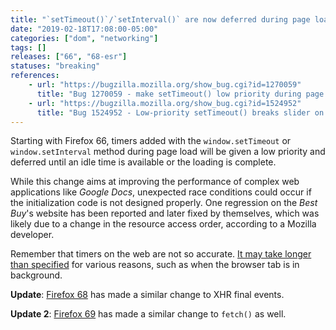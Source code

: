 ```yaml
---
title: "`setTimeout()`/`setInterval()` are now deferred during page load"
date: "2019-02-18T17:08:00-05:00"
categories: ["dom", "networking"]
tags: []
releases: ["66", "68-esr"]
statuses: "breaking"
references:
    - url: "https://bugzilla.mozilla.org/show_bug.cgi?id=1270059"
      title: "Bug 1270059 - make setTimeout() low priority during page load"
    - url: "https://bugzilla.mozilla.org/show_bug.cgi?id=1524952"
      title: "Bug 1524952 - Low-priority setTimeout() breaks slider on bestbuy.com"
---
```

Starting with Firefox 66, timers added with the `window.setTimeout` or `window.setInterval` method during page load will be given a low priority and deferred until an idle time is available or the loading is complete.

While this change aims at improving the performance of complex web applications like *Google Docs*, unexpected race conditions could occur if the initialization code is not designed properly. One regression on the *Best Buy*'s website has been reported and later fixed by themselves, which was likely due to a change in the resource access order, according to a Mozilla developer.

Remember that timers on the web are not so accurate. [It may take longer than specified](https://developer.mozilla.org/docs/Web/API/WindowOrWorkerGlobalScope/setTimeout#Reasons_for_delays_longer_than_specified) for various reasons, such as when the browser tab is in background.

**Update**: [Firefox 68](https://www.fxsitecompat.dev/en-CA/docs/2019/xhr-load-loadend-events-are-now-deferred-during-page-load/) has made a similar change to XHR final events.

**Update 2**: [Firefox 69](https://www.fxsitecompat.dev/en-CA/docs/2019/resolving-promise-returned-by-fetch-is-now-deferred-during-page-load/) has made a similar change to `fetch()` as well.
